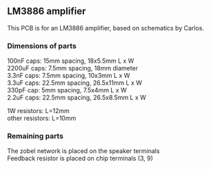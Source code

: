 ## LM3886 amplifier

This PCB is for an LM3886 amplifier, based on schematics by Carlos.

### Dimensions of parts

100nF caps: 15mm spacing, 18x5.5mm L x W  
2200uF caps: 7.5mm spacing, 18mm diameter  
3.3nF caps: 7.5mm spacing, 10x3mm L x W  
3.3uF caps: 22.5mm spacing, 26.5x11mm L x W  
330pF cap: 5mm spacing, 7.5x4mm L x W  
2.2uF caps: 22.5mm spacing, 26.5x8.5mm L x W  

1W resistors: L=12mm  
other resistors: L=10mm

### Remaining parts

The zobel network is placed on the speaker terminals  
Feedback resistor is placed on chip terminals (3, 9)
